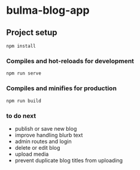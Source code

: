 # bulma-blog-app

## Project setup
```
npm install
```

### Compiles and hot-reloads for development
```
npm run serve
```

### Compiles and minifies for production
```
npm run build
```

### to do next
* publish or save new blog
* improve handling blurb text
* admin routes and login
* delete or edit blog
* upload media
* prevent duplicate blog titles from uploading